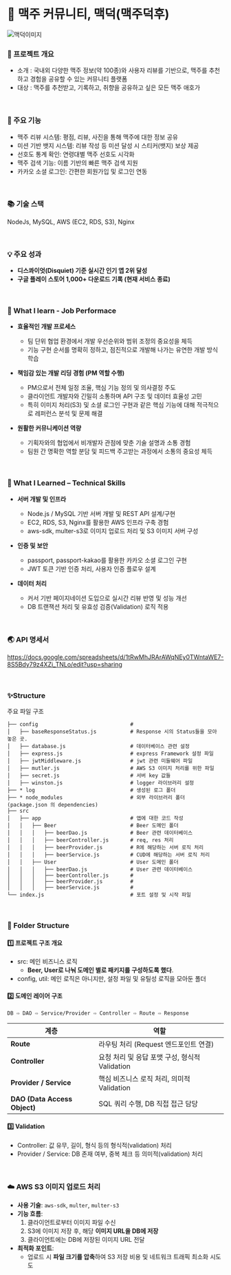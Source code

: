 # 🍺 맥주 커뮤니티, 맥덕(맥주덕후)

![맥덕이미지](https://github.com/user-attachments/assets/69484719-4954-4451-8e39-67bd35d5b9a3)


### 🔖 프로젝트 개요
* 소개 : 국내외 다양한 맥주 정보(약 100종)와 사용자 리뷰를 기반으로, 맥주를 추천하고 경험을 공유할 수 있는 커뮤니티 플랫폼
* 대상 : 맥주를 추천받고, 기록하고, 취향을 공유하고 싶은 모든 맥주 애호가

<br>


### 🔗 주요 기능
* 맥주 리뷰 시스템: 평점, 리뷰, 사진을 통해 맥주에 대한 정보 공유
* 미션 기반 뱃지 시스템: 리뷰 작성 등 미션 달성 시 스티커(뱃지) 보상 제공
* 선호도 통계 확인: 연령대별 맥주 선호도 시각화
* 맥주 검색 기능: 이름 기반의 빠른 맥주 검색 지원
* 카카오 소셜 로그인: 간편한 회원가입 및 로그인 연동

<br>

### 📚 기술 스택 
NodeJs, MySQL, AWS (EC2, RDS, S3), Nginx

<br>

### 💡 주요 성과
* **디스콰이엇(Disquiet) 기준 실시간 인기 앱 2위 달성**
* **구글 플레이 스토어 1,000+ 다운로드 기록 (현재 서비스 종료)**

<br>

### 🌈 What I learn - Job Performace
* **효율적인 개발 프로세스**
  * 팀 단위 협업 환경에서 개발 우선순위와 범위 조정의 중요성을 체득
  * 기능 구현 순서를 명확히 정하고, 점진적으로 개발해 나가는 유연한 개발 방식 학습

* **책임감 있는 개발 리딩 경험 (PM 역할 수행)**
  * PM으로서 전체 일정 조율, 핵심 기능 정의 및 의사결정 주도
  * 클라이언트 개발자와 긴밀히 소통하며 API 구조 및 데이터 효율성 고민
  * 특히 이미지 처리(S3) 및 소셜 로그인 구현과 같은 핵심 기능에 대해 적극적으로 레퍼런스 분석 및 문제 해결

* **원활한 커뮤니케이션 역량**
  * 기획자와의 협업에서 비개발자 관점에 맞춘 기술 설명과 소통 경험
  * 팀원 간 명확한 역할 분담 및 피드백 주고받는 과정에서 소통의 중요성 체득

<br>

### 🚀 What I Learned – Technical Skills
* **서버 개발 및 인프라**
  * Node.js / MySQL 기반 서버 개발 및 REST API 설계/구현
  * EC2, RDS, S3, Nginx를 활용한 AWS 인프라 구축 경험
  * aws-sdk, multer-s3로 이미지 업로드 처리 및 S3 이미지 서버 구성

* **인증 및 보안**
  * passport, passport-kakao를 활용한 카카오 소셜 로그인 구현
  * JWT 토큰 기반 인증 처리, 사용자 인증 플로우 설계

* **데이터 처리**
  * 커서 기반 페이지네이션 도입으로 실시간 리뷰 반영 및 성능 개선
  * DB 트랜잭션 처리 및 유효성 검증(Validation) 로직 적용


<br>

### 🌏 API 명세서
https://docs.google.com/spreadsheets/d/1tRwMhJRArAWqNEy0TWntaWE7-8S5Bdy79z4XZi_TNLo/edit?usp=sharing

<br>


### ✨Structure
주요 파일 구조
```
├── config                              #
│   ├── baseResponseStatus.js           # Response 시의 Status들을 모아 놓은 곳. 
│   ├── database.js                     # 데이터베이스 관련 설정
│   ├── express.js                      # express Framework 설정 파일
│   ├── jwtMiddleware.js                # jwt 관련 미들웨어 파일
│   ├── mutler.js                       # AWS S3 이미지 처리를 위한 파일
│   ├── secret.js                       # 서버 key 값들 
│   ├── winston.js                      # logger 라이브러리 설정
├── * log                               # 생성된 로그 폴더
├── * node_modules                    	# 외부 라이브러리 폴더 (package.json 의 dependencies)
├── src                     			
│   ├── app              				# 앱에 대한 코드 작성
│ 	│   ├── Beer            			# Beer 도메인 폴더
│ 	│ 	│   ├── beerDao.js 		        # Beer 관련 데이터베이스
│ 	│ 	│   ├── beerController.js 		# req, res 처리
│ 	│ 	│   ├── beerProvider.js   		# R에 해당하는 서버 로직 처리
│ 	│ 	│   ├── beerService.js   		# CUD에 해당하는 서버 로직 처리   
│ 	│   ├── User            			# User 도메인 폴더
│ 	│ 	│   ├── beerDao.js 		        # User 관련 데이터베이스
│ 	│ 	│   ├── beerController.js 		# 
│ 	│ 	│   ├── beerProvider.js   		# 
│ 	│ 	│   ├── beerService.js   		# 
└── index.js                            # 포트 설정 및 시작 파일                     		      	 
```

<br>

### 📁 Folder Structure
#### 1️⃣ 프로젝트 구조 개요
* src: 메인 비즈니스 로직
  * **Beer, User로 나눠 도메인 별로 패키지를 구성하도록 했다**.
* config, util: 메인 로직은 아니지만, 설정 파일 및 유틸성 로직을 모아둔 폴더
  
#### 2️⃣ 도메인 레이어 구조
```Request ⇨ Route ⇨ Controller ⇨ Service/Provider ⇨ DAO ⇨ DB
DB ⇨ DAO ⇨ Service/Provider ⇨ Controller ⇨ Route ⇨ Response
```
| 계층 | 역할 |
| --- | --- |
| **Route** | 라우팅 처리 (Request 엔드포인트 연결) |
| **Controller** | 요청 처리 및 응답 포맷 구성, 형식적 Validation |
| **Provider / Service** | 핵심 비즈니스 로직 처리, 의미적 Validation |
| **DAO (Data Access Object)** | SQL 쿼리 수행, DB 직접 접근 담당 |

#### 3️⃣ Validation
* Controller: 값 유무, 길이, 형식 등의 형식적(validation) 처리
* Provider / Service: DB 존재 여부, 중복 체크 등 의미적(validation) 처리

<br>

### ☁️ AWS S3 이미지 업로드 처리
- **사용 기술**: `aws-sdk`, `multer`, `multer-s3`
- **기능 흐름**:
    1. 클라이언트로부터 이미지 파일 수신
    2. S3에 이미지 저장 후, 해당 **이미지 URL을 DB에 저장**
    3. 클라이언트에는 DB에 저장된 이미지 URL 전달
- **최적화 포인트**:
    - 업로드 시 **파일 크기를 압축**하여 S3 저장 비용 및 네트워크 트래픽 최소화 시도도

